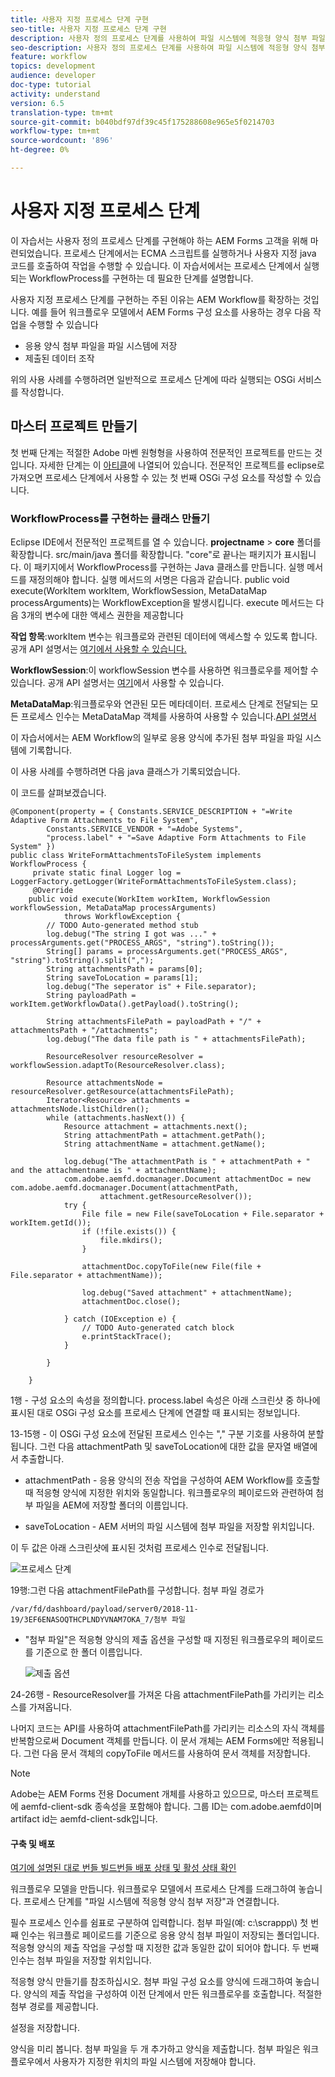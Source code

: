 ```yaml
---
title: 사용자 지정 프로세스 단계 구현
seo-title: 사용자 지정 프로세스 단계 구현
description: 사용자 정의 프로세스 단계를 사용하여 파일 시스템에 적응형 양식 첨부 파일 작성
seo-description: 사용자 정의 프로세스 단계를 사용하여 파일 시스템에 적응형 양식 첨부 파일 작성
feature: workflow
topics: development
audience: developer
doc-type: tutorial
activity: understand
version: 6.5
translation-type: tm+mt
source-git-commit: b040bdf97df39c45f175288608e965e5f0214703
workflow-type: tm+mt
source-wordcount: '896'
ht-degree: 0%

---
```



# 사용자 지정 프로세스 단계

이 자습서는 사용자 정의 프로세스 단계를 구현해야 하는 AEM Forms 고객을 위해 마련되었습니다. 프로세스 단계에서는 ECMA 스크립트를 실행하거나 사용자 지정 java 코드를 호출하여 작업을 수행할 수 있습니다. 이 자습서에서는 프로세스 단계에서 실행되는 WorkflowProcess를 구현하는 데 필요한 단계를 설명합니다.

사용자 지정 프로세스 단계를 구현하는 주된 이유는 AEM Workflow를 확장하는 것입니다. 예를 들어 워크플로우 모델에서 AEM Forms 구성 요소를 사용하는 경우 다음 작업을 수행할 수 있습니다

* 응용 양식 첨부 파일을 파일 시스템에 저장
* 제출된 데이터 조작

위의 사용 사례를 수행하려면 일반적으로 프로세스 단계에 따라 실행되는 OSGi 서비스를 작성합니다.

## 마스터 프로젝트 만들기

첫 번째 단계는 적절한 Adobe 마벤 원형형을 사용하여 전문적인 프로젝트를 만드는 것입니다. 자세한 단계는 이 [아티클](https://helpx.adobe.com/experience-manager/using/maven_arch13.html)에 나열되어 있습니다. 전문적인 프로젝트를 eclipse로 가져오면 프로세스 단계에서 사용할 수 있는 첫 번째 OSGi 구성 요소를 작성할 수 있습니다.


### WorkflowProcess를 구현하는 클래스 만들기

Eclipse IDE에서 전문적인 프로젝트를 열 수 있습니다. **projectname** > **core** 폴더를 확장합니다. src/main/java 폴더를 확장합니다. &quot;core&quot;로 끝나는 패키지가 표시됩니다. 이 패키지에서 WorkflowProcess를 구현하는 Java 클래스를 만듭니다. 실행 메서드를 재정의해야 합니다. 실행 메서드의 서명은 다음과 같습니다.
public void execute(WorkItem workItem, WorkflowSession, MetaDataMap processArguments)는 WorkflowException을 발생시킵니다.
execute 메서드는 다음 3개의 변수에 대한 액세스 권한을 제공합니다

**작업 항목**:workItem 변수는 워크플로와 관련된 데이터에 액세스할 수 있도록 합니다. 공개 API 설명서는 [여기에서 사용할 수 있습니다.](https://helpx.adobe.com/experience-manager/6-3/sites/developing/using/reference-materials/diff-previous/changes/com.adobe.granite.workflow.WorkflowSession.html)

**WorkflowSession**:이 workflowSession 변수를 사용하면 워크플로우를 제어할 수 있습니다. 공개 API 설명서는 [여기](https://helpx.adobe.com/experience-manager/6-3/sites/developing/using/reference-materials/diff-previous/changes/com.adobe.granite.workflow.WorkflowSession.html)에서 사용할 수 있습니다.

**MetaDataMap**:워크플로우와 연관된 모든 메타데이터. 프로세스 단계로 전달되는 모든 프로세스 인수는 MetaDataMap 객체를 사용하여 사용할 수 있습니다.[API 설명서](https://helpx.adobe.com/experience-manager/6-5/sites/developing/using/reference-materials/javadoc/com/adobe/granite/workflow/metadata/MetaDataMap.html)

이 자습서에서는 AEM Workflow의 일부로 응용 양식에 추가된 첨부 파일을 파일 시스템에 기록합니다.

이 사용 사례를 수행하려면 다음 java 클래스가 기록되었습니다.

이 코드를 살펴보겠습니다.

```
@Component(property = { Constants.SERVICE_DESCRIPTION + "=Write Adaptive Form Attachments to File System",
        Constants.SERVICE_VENDOR + "=Adobe Systems",
        "process.label" + "=Save Adaptive Form Attachments to File System" })
public class WriteFormAttachmentsToFileSystem implements WorkflowProcess {
     private static final Logger log = LoggerFactory.getLogger(WriteFormAttachmentsToFileSystem.class);
     @Override
    public void execute(WorkItem workItem, WorkflowSession workflowSession, MetaDataMap processArguments)
            throws WorkflowException {
        // TODO Auto-generated method stub
        log.debug("The string I got was ..." + processArguments.get("PROCESS_ARGS", "string").toString());
        String[] params = processArguments.get("PROCESS_ARGS", "string").toString().split(",");
        String attachmentsPath = params[0];
        String saveToLocation = params[1];
        log.debug("The seperator is" + File.separator);
        String payloadPath = workItem.getWorkflowData().getPayload().toString();
 
        String attachmentsFilePath = payloadPath + "/" + attachmentsPath + "/attachments";
        log.debug("The data file path is " + attachmentsFilePath);
 
        ResourceResolver resourceResolver = workflowSession.adaptTo(ResourceResolver.class);
 
        Resource attachmentsNode = resourceResolver.getResource(attachmentsFilePath);
        Iterator<Resource> attachments = attachmentsNode.listChildren();
        while (attachments.hasNext()) {
            Resource attachment = attachments.next();
            String attachmentPath = attachment.getPath();
            String attachmentName = attachment.getName();
 
            log.debug("The attachmentPath is " + attachmentPath + " and the attachmentname is " + attachmentName);
            com.adobe.aemfd.docmanager.Document attachmentDoc = new com.adobe.aemfd.docmanager.Document(attachmentPath,
                    attachment.getResourceResolver());
            try {
                File file = new File(saveToLocation + File.separator + workItem.getId());
                if (!file.exists()) {
                    file.mkdirs();
                }
 
                attachmentDoc.copyToFile(new File(file + File.separator + attachmentName));
 
                log.debug("Saved attachment" + attachmentName);
                attachmentDoc.close();
 
            } catch (IOException e) {
                // TODO Auto-generated catch block
                e.printStackTrace();
            }
 
        }
 
    }
```

1행 - 구성 요소의 속성을 정의합니다. process.label 속성은 아래 스크린샷 중 하나에 표시된 대로 OSGi 구성 요소를 프로세스 단계에 연결할 때 표시되는 정보입니다.

13-15행 - 이 OSGi 구성 요소에 전달된 프로세스 인수는 &quot;,&quot; 구분 기호를 사용하여 분할됩니다. 그런 다음 attachmentPath 및 saveToLocation에 대한 값을 문자열 배열에서 추출합니다.

* attachmentPath - 응용 양식의 전송 작업을 구성하여 AEM Workflow를 호출할 때 적응형 양식에 지정한 위치와 동일합니다. 워크플로우의 페이로드와 관련하여 첨부 파일을 AEM에 저장할 폴더의 이름입니다.

* saveToLocation - AEM 서버의 파일 시스템에 첨부 파일을 저장할 위치입니다.

이 두 값은 아래 스크린샷에 표시된 것처럼 프로세스 인수로 전달됩니다.

![프로세스 단계](assets/implement-process-step.gif)


19행:그런 다음 attachmentFilePath를 구성합니다. 첨부 파일 경로가

    /var/fd/dashboard/payload/server0/2018-11-19/3EF6ENASOQTHCPLNDYVNAM7OKA_7/첨부 파일

* &quot;첨부 파일&quot;은 적응형 양식의 제출 옵션을 구성할 때 지정된 워크플로우의 페이로드를 기준으로 한 폴더 이름입니다.

   ![제출 옵션](assets/af-submit-options.gif)

24-26행 - ResourceResolver를 가져온 다음 attachmentFilePath를 가리키는 리소스를 가져옵니다.

나머지 코드는 API를 사용하여 attachmentFilePath를 가리키는 리소스의 자식 객체를 반복함으로써 Document 객체를 만듭니다. 이 문서 개체는 AEM Forms에만 적용됩니다. 그런 다음 문서 객체의 copyToFile 메서드를 사용하여 문서 객체를 저장합니다.

>[!NOTE]
>
>Adobe는 AEM Forms 전용 Document 개체를 사용하고 있으므로, 마스터 프로젝트에 aemfd-client-sdk 종속성을 포함해야 합니다. 그룹 ID는 com.adobe.aemfd이며 artifact id는 aemfd-client-sdk입니다.

#### 구축 및 배포

[여기에 설명된 대로 번들 ](https://helpx.adobe.com/experience-manager/using/maven_arch13.html#BuildtheOSGibundleusingMaven)
[빌드번들 배포 상태 및 활성 상태 확인](http://localhost:4502/system/console/bundles)

워크플로우 모델을 만듭니다. 워크플로우 모델에서 프로세스 단계를 드래그하여 놓습니다. 프로세스 단계를 &quot;파일 시스템에 적응형 양식 첨부 저장&quot;과 연결합니다.

필수 프로세스 인수를 쉼표로 구분하여 입력합니다. 첨부 파일(예: c:\\scrappp\\) 첫 번째 인수는 워크플로 페이로드를 기준으로 응용 양식 첨부 파일이 저장되는 폴더입니다. 적응형 양식의 제출 작업을 구성할 때 지정한 값과 동일한 값이 되어야 합니다. 두 번째 인수는 첨부 파일을 저장할 위치입니다.

적응형 양식 만들기를 참조하십시오. 첨부 파일 구성 요소를 양식에 드래그하여 놓습니다. 양식의 제출 작업을 구성하여 이전 단계에서 만든 워크플로우를 호출합니다. 적절한 첨부 경로를 제공합니다.

설정을 저장합니다.

양식을 미리 봅니다. 첨부 파일을 두 개 추가하고 양식을 제출합니다. 첨부 파일은 워크플로우에서 사용자가 지정한 위치의 파일 시스템에 저장해야 합니다.

